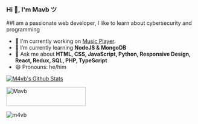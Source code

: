 ### Hi 👋, I'm Mavb ツ

##I am a passionate web developer, I like to learn about cybersecurity and programming

- 🔭 I'm currently working on [Music Player](https://github.com/M4vb/web-music-player).
- 🌱 I’m currently learning **NodeJS & MongoDB**
- 💬 Ask me about **HTML, CSS, JavaScript, Python, Responsive Design, React, Redux, SQL, PHP, TypeScript**
- 😄 Pronouns: he/him
<!-- - 📫 How to reach me: [@MavbDev](https://twitter.com/MavbDev) -->

<a href="https://github.com/M4vb">
  <img align="center" src="https://github-readme-stats.anuraghazra1.vercel.app/api?username=m4vb&show_icons=true&theme=radical&count_private=true" alt="M4vb's Github Stats" />
</a>

<p><a href="https://www.buymeacoffee.com/Mavb"> <img align="left" src="https://cdn.buymeacoffee.com/buttons/v2/default-yellow.png" height="50" width="210" alt="Mavb" /></a></p><br><br>
<br>
<p align="left"> <img src="https://komarev.com/ghpvc/?username=m4vb&label=Profile%20views&color=0e75b6&style=flat" alt="m4vb" /> </p>
